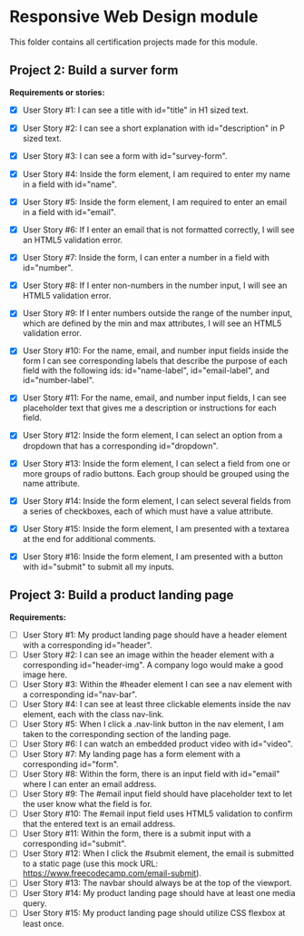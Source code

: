 # Responsive Web Design module
This folder contains all certification projects made for this module.

## Project 2: Build a surver form

**Requirements or stories:**

* [x] User Story #1: I can see a title with id="title" in H1 sized text.
* [x] User Story #2: I can see a short explanation with id="description" in P sized text.
* [x] User Story #3: I can see a form with id="survey-form".
* [x] User Story #4: Inside the form element, I am required to enter my name in a field with id="name".
* [x] User Story #5: Inside the form element, I am required to enter an email in a field with id="email".
* [x] User Story #6: If I enter an email that is not formatted correctly, I will see an HTML5 validation error.
* [x] User Story #7: Inside the form, I can enter a number in a field with id="number".
* [x] User Story #8: If I enter non-numbers in the number input, I will see an HTML5 validation error.
* [x] User Story #9: If I enter numbers outside the range of the number input, which are defined by the min and max attributes, I will see an HTML5 validation error.
* [x] User Story #10: For the name, email, and number input fields inside the form I can see corresponding labels that describe the purpose of each field with the following ids: id="name-label", id="email-label", and id="number-label".
* [x] User Story #11: For the name, email, and number input fields, I can see placeholder text that gives me a description or instructions for each field.
* [x] User Story #12: Inside the form element, I can select an option from a dropdown that has a corresponding id="dropdown".
* [x] User Story #13: Inside the form element, I can select a field from one or more groups of radio buttons. Each group should be grouped using the name attribute.
* [x] User Story #14: Inside the form element, I can select several fields from a series of checkboxes, each of which must have a value attribute.
* [x] User Story #15: Inside the form element, I am presented with a textarea at the end for additional comments.
* [x] User Story #16: Inside the form element, I am presented with a button with id="submit" to submit all my inputs.


## Project 3: Build a product landing page

**Requirements:**

* [ ] User Story #1: My product landing page should have a header element with a corresponding id="header".
* [ ] User Story #2: I can see an image within the header element with a corresponding id="header-img". A company logo would make a good image here.
* [ ] User Story #3: Within the #header element I can see a nav element with a corresponding id="nav-bar".
* [ ] User Story #4: I can see at least three clickable elements inside the nav element, each with the class nav-link.
* [ ] User Story #5: When I click a .nav-link button in the nav element, I am taken to the corresponding section of the landing page.
* [ ] User Story #6: I can watch an embedded product video with id="video".
* [ ] User Story #7: My landing page has a form element with a corresponding id="form".
* [ ] User Story #8: Within the form, there is an input field with id="email" where I can enter an email address.
* [ ] User Story #9: The #email input field should have placeholder text to let the user know what the field is for.
* [ ] User Story #10: The #email input field uses HTML5 validation to confirm that the entered text is an email address.
* [ ] User Story #11: Within the form, there is a submit input with a corresponding id="submit".
* [ ] User Story #12: When I click the #submit element, the email is submitted to a static page (use this mock URL: https://www.freecodecamp.com/email-submit).
* [ ] User Story #13: The navbar should always be at the top of the viewport.
* [ ] User Story #14: My product landing page should have at least one media query.
* [ ] User Story #15: My product landing page should utilize CSS flexbox at least once.